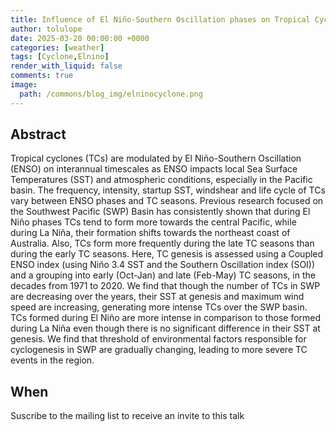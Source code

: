 ```yaml
---
title: Influence of El Niño-Southern Oscillation phases on Tropical Cyclone Genesis in the Southwest Pacific, An analysis of seasonal and decadal variations (1971-2020).
author: tolulope
date: 2025-03-20 00:00:00 +0000
categories: [weather]
tags: [Cyclone,Elnino]
render_with_liquid: false
comments: true
image:
  path: /commons/blog_img/elninocyclone.png
---
```



## Abstract

Tropical cyclones (TCs) are modulated by El Niño-Southern Oscillation (ENSO) on interannual timescales as ENSO impacts local Sea Surface Temperatures (SST) and atmospheric conditions, especially in the Pacific basin. The frequency, intensity, startup SST, windshear and life cycle of TCs vary between ENSO phases and TC seasons. Previous research focused on the Southwest Pacific (SWP) Basin has consistently shown that during El Niño phases TCs tend to form more towards the central Pacific, while during La Niña, their formation shifts towards the northeast coast of Australia. Also, TCs form more frequently during the late TC seasons than during the early TC seasons. Here, TC genesis is assessed using a Coupled ENSO index (using Niño 3.4 SST and the Southern Oscillation index (SOI)) and a grouping into early (Oct-Jan) and late (Feb-May) TC seasons, in the decades from 1971 to 2020. We find that though the number of TCs in SWP are decreasing over the years, their SST at genesis and maximum wind speed are increasing, generating more intense TCs over the SWP basin. TCs formed during El Niño are more intense in comparison to those formed during La Niña even though there is no significant difference in their SST at genesis. We find that threshold of environmental factors responsible for cyclogenesis in SWP are gradually changing, leading to more severe TC events in the region.



## When

Suscribe to the mailing list to receive an invite to this talk
